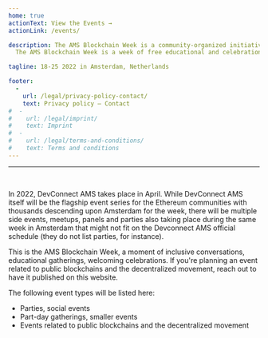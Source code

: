 ```yaml
---
home: true
actionText: View the Events →
actionLink: /events/

description: The AMS Blockchain Week is a community-organized initiative.
  The AMS Blockchain Week is a week of free educational and celebration activities organized by and for the crypto community, in parallel of DevConnect [4] Amsterdam.

tagline: 18-25 2022 in Amsterdam, Netherlands

footer:
  -
    url: /legal/privacy-policy-contact/
    text: Privacy policy — Contact
#  -
#    url: /legal/imprint/
#    text: Imprint
#  -
#    url: /legal/terms-and-conditions/
#    text: Terms and conditions
---
```


<hr /><br /> 

In 2022, DevConnect AMS takes place in April. While DevConnect AMS itself will be the flagship event series for the Ethereum communities with thousands descending upon Amsterdam for the week, there will be multiple side events, meetups, panels and parties also taking place during the same week in Amsterdam that might not fit on the Devconnect AMS official schedule (they do not list parties, for instance).

This is the AMS Blockchain Week, a moment of inclusive conversations, educational gatherings, welcoming celebrations. If you're planning an event related to public blockchains and the decentralized movement, reach out to have it published on this website.

The following event types will be listed here:
- Parties, social events
- Part-day gatherings, smaller events
- Events related to public blockchains and the decentralized movement

<br />
